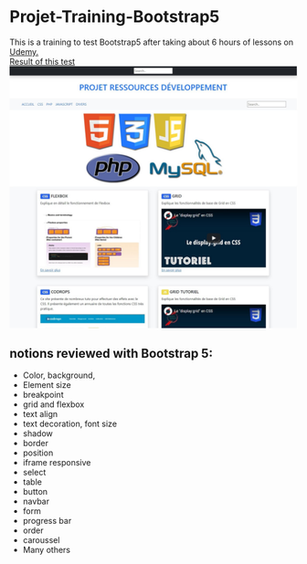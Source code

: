 # Projet-Training-Bootstrap5
This is a training to test Bootstrap5 after taking about 6 hours of lessons on [Udemy.](https://www.udemy.com/course/bootstrap-5-la-formation-ultime/)  
[Result of this test](https://henriteinturier.github.io/Training-bootstrap/)
![card image](img/test%20bootstrap.jpg)



## notions reviewed with Bootstrap 5:
- Color, background, 
- Element size
- breakpoint
- grid and flexbox
- text align
- text decoration, font size
- shadow
- border
- position
- iframe responsive
- select
- table
- button
- navbar
- form
- progress bar
- order
- caroussel
- Many others
